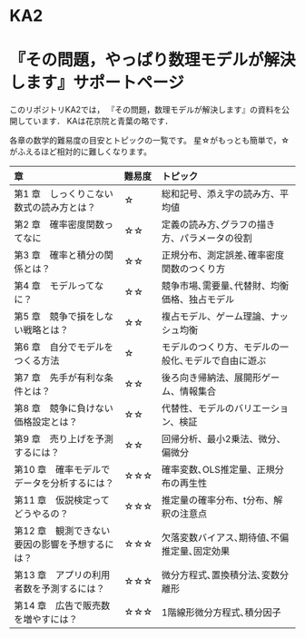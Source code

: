 # KA2

# 『その問題，やっぱり数理モデルが解決します』サポートページ

このリポジトリKA2では，
『その問題，数理モデルが解決します』の資料を公開しています．
KAは花京院と青葉の略です．

各章の数学的難易度の目安とトピックの一覧です。
星☆がもっとも簡単で，☆がふえるほど相対的に難しくなります。

|章　|難易度|トピック　　　　　|
|:---|:---|:---|
|第1 章　しっくりこない数式の読み方とは？|☆|総和記号、添え字の読み方、平均値|
|第2 章　確率密度関数ってなに|☆☆|定義の読み方､グラフの描き方、パラメータの役割|
|第3 章　確率と積分の関係とは？|☆☆|正規分布、測定誤差､確率密度関数のつくり方|
|第4 章　モデルってなに？|☆☆|競争市場､需要量､代替財、均衡価格、独占モデル|
|第5 章　競争で損をしない戦略とは？|☆☆|複占モデル、ゲーム理論、ナッシュ均衡|
|第6 章　自分でモデルをつくる方法|☆|モデルのつくり方、モデルの一般化､モデルで自由に遊ぶ|
|第7 章　先手が有利な条件とは？|☆☆|後ろ向き帰納法、展開形ゲーム、情報集合|
|第8 章　競争に負けない価格設定とは？|☆☆|代替性、モデルのバリエーション、検証|
|第9 章　売り上げを予測するには？|☆☆|回帰分析、最小2乗法、微分、偏微分|
|第10 章　確率モデルでデータを分析するには？|☆☆☆|確率変数､OLS推定量、正規分布の再生性|
|第11 章　仮説検定ってどうやるの？|☆☆☆|推定量の確率分布、t分布、解釈の注意点|
|第12 章　観測できない要因の影響を予想するには？|☆☆☆|欠落変数バイアス､期待値､不偏推定量､固定効果|
|第13 章　アプリの利用者数を予測するには？|☆☆☆|微分方程式､置換積分法､変数分離形|
|第14 章　広告で販売数を増やすには？|☆☆☆|1階線形微分方程式､積分因子|

